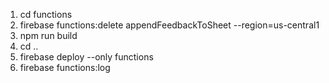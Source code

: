 1. cd functions
2. firebase functions:delete appendFeedbackToSheet --region=us-central1
3. npm run build
4. cd ..
5. firebase deploy --only functions
6. firebase functions:log
